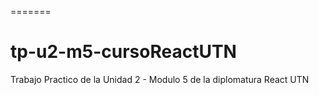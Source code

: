 =======
# tp-u2-m5-cursoReactUTN
Trabajo Practico de la Unidad 2 - Modulo 5 de la diplomatura React UTN

